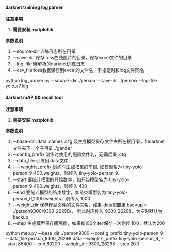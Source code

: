 ﻿#### darknet training log parser
**注意事项** 
1.  **需要安装 matplotlib** 

**参数说明** 
1. --source-dir  训练日志所在目录 
2. --save-dir 保存Loss曲线图片的目录，保存excel文件的目录
3. --log-file  待解析的darknet训练日志
4. --csv_file loss数据保存到excel的文件名，不指定时和log文件同名

python log_parser.py --source-dir ./person --save-dir ./person --log-file yolo_a7.log


#### darknet mAP && recall tool
**注意事项** 
1.  **需要安装 matplotlib** 

**参数说明** 
1. --base-dir  .data .names .cfg 及生成模型保存文件夹所在根目录，如darknet文件夹下一个子目录 ./gender 
2. --config_prefix 训练时使用的配置文件名，无需后缀 .cfg
3. --data_file  训练用.data文件
4. ----weights_prefix 训练时生成模型的前缀, 如模型名为 tiny-yolo-person_9_400.weights，则传入 tiny-yolo-person_9_
5. --start 要统计模型的开始数字，如开始模型名为 tiny-yolo-person_9_400.weights，则传入 400
6. --end   要统计模型的结束数字，如结束模型名为 tiny-yolo-person_9_1000.weights，则传入 1000
7. --weight_dir 保存模型文件的文件夹名，如果.data配置里 backup = ./person9300/9300_26298/，
则此时应传入 9300_26298，为空时默认为 backup
8. --step 生成模型保存间隔数，如果每100个iter保存一次则传 100，默认为200


python map.py --base_dir ./person9300 --config_prefix tiny-yolo-person_9 --data_file person_9300_26298.data --weights_prefix tiny-yolo-person_9_ --start 85400 --end 89200 --weight_dir 9300_26298 --step 200




  
